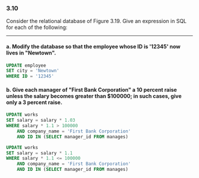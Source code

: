 ### 3.10

Consider the relational database of Figure 3.19. Give an expression in SQL for
each of the following:

---

#### a. Modify the database so that the employee whose ID is '12345' now lives in "Newtown".

```SQL
UPDATE employee
SET city = 'Newtown'
WHERE ID = '12345'
```
#### b. Give each manager of "First Bank Corporation" a 10 percent raise unless the salary becomes greater than $100000; in such cases, give only a 3 percent raise.
```SQL
UPDATE works
SET salary = salary * 1.03
WHERE salary * 1.1 > 100000 
    AND company_name = 'First Bank Corporation'
    AND ID IN (SELECT manager_id FROM manages)

UPDATE works
SET salary = salary * 1.1
WHERE salary * 1.1 <= 100000
    AND company_name = 'First Bank Corporation'
    AND ID IN (SELECT manager_id FROM manages)
```